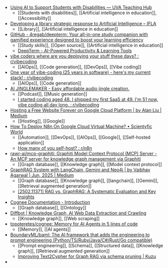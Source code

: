 - [Using AI to Support Students with Disabilities — UVA Teaching Hub](https://teaching.virginia.edu/collections/using-ai-to-support-students-with-disabilities)
	- [[Students with disabilities]], [[Artificial intelligence in education]], [[Accessibility]]
- [Developing a library strategic response to Artificial Intelligence – IFLA](https://www.ifla.org/g/ai/developing-a-library-strategic-response-to-artificial-intelligence/)
	- [[Library]], [[Artificial intelligence in education]]
- [GitHub - 4regab/deepterm: Your all-in-one study companion with gamified experience designed to boost your learning efficiency](https://github.com/4regab/deepterm)
	- [[Study skills]], [[Open source]], [[Artificial intelligence in education]]
	- [DeepTerm - AI-Powered Productivity & Learning Tools](https://deepterm.tech/)
- [vibe coders where are you deploying your stuff these days? : r/vibecoding](https://www.reddit.com/r/vibecoding/comments/1m7ldth/vibe_coders_where_are_you_deploying_your_stuff/)
	- [[AIOps]], [[Code generation]], [[DevOps]], [[Vibe coding]]
- [One year of vibe-coding (25 years in software) - here's my current stack! : r/vibecoding](https://www.reddit.com/r/vibecoding/comments/1lloht8/one_year_of_vibecoding_25_years_in_software_heres/)
	- [[AIOps]], [[Code generation]]
- [AI JINGLEMAKER - Easy affordable audio jingle creation.](https://www.aijinglemaker.com/)
	- [[Podcast]], [[Music generation]]
	- [I started coding aged 48. I shipped my first SaaS at 49. I'm 51 now, vibe coding all day long. : r/vibecoding](https://www.reddit.com/r/vibecoding/comments/1lzu5yg/i_started_coding_aged_48_i_shipped_my_first_saas/)
- [Hosting a Free Website Forever on Google Cloud Platform | by Alan Liu | Medium](https://alanliu96.medium.com/hosting-a-free-website-forever-on-google-cloud-platform-e0fb09140258)
	- [[Hosting]], [[Google]]
- [How To Deploy N8n On Google Cloud Virtual Machine? • Scientyfic World](https://scientyficworld.org/how-to-setup-n8n-on-google-cloud/)
	- [[Automation]], [[DevOps]], [[AIOps]], [[Google]], [[Self-hosted application]]
	- [How many of you self-host? : r/n8n](https://www.reddit.com/r/n8n/comments/1m7mpch/how_many_of_you_selfhost/)
- [rawr-ai/mcp-graphiti: Graphiti Model Context Protocol (MCP) Server - An MCP server for knowledge graph management via Graphiti](https://github.com/rawr-ai/mcp-graphiti)
	- [[Graph database]], [[Knowledge graph]], [[Model context protocol]]
- [GraphRAG System with LangChain, Gemini and Neo4j | by Vaibhav Agarwal | Jun, 2025 | Medium](https://medium.com/@vaibhav.agarwal.iitd/building-a-graphrag-system-with-langchain-e63f5e374475)
	- [[Graph database]], [[Knowledge graph]], [[langchain]], [[Gemini]], [[Retrieval augmented generation]]
	- [[2502.11371] RAG vs. GraphRAG: A Systematic Evaluation and Key Insights](https://arxiv.org/abs/2502.11371)
- [Cognee Documentation - Introduction](https://docs.cognee.ai/)
	- [[Graph database]], [[Ontology]]
- [Diffbot | Knowledge Graph, AI Web Data Extraction and Crawling](https://www.diffbot.com/)
	- [[Knowledge graph]], [[Web scraping]]
- [topoteretes/cognee: Memory for AI Agents in 5 lines of code](https://github.com/topoteretes/cognee)
	- [[Memory]], [[AI agents]]
- [BoundaryML/baml: The AI framework that adds the engineering to prompt engineering (Python/TS/Ruby/Java/C#/Rust/Go compatible)](https://github.com/BoundaryML/baml?tab=readme-ov-file)
	- [[Prompt engineering]], [[Schema]], [[Structured data]], [[Knowledge graph]], [[Retrieval augmented generation]]
	- [Improving Text2Cypher for Graph RAG via schema pruning | Kuzu](https://blog.kuzudb.com/post/improving-text2cypher-for-graphrag-via-schema-pruning/)
-